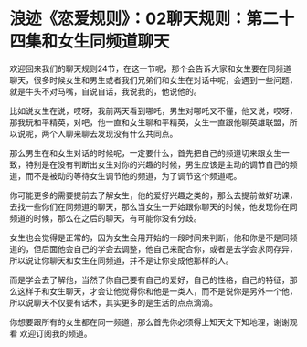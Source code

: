 # 浪迹《恋爱规则》：02聊天规则：第二十四集和女生同频道聊天

欢迎回来我们的聊天规则24节，在这一节呢，那个会告诉大家和女生要在同频道聊天，很多时候女生和男生或者我们兄弟们和女生在对话中呢，会遇到一些问题，就是牛头不对马嘴，自说自话，我说我的，他说他的。

比如说女生在说，哎呀，我前两天看到哪吒，男生对哪吒又不懂，他又说，哎呀，那我玩和平精英，对吧，他一直和女生聊和平精英，女生一直跟他聊英雄联盟，所以说呢，两个人聊来聊去发现没有什么共同点。

那么男生在和女生对话的时候呢，一定要什么，首先把自己的频道切来跟女生一致，特别是在没有判断出女生对你的兴趣的时候，男生应该是主动的调节自己的频道，而不是被动的等待女生调节他的频道，为了调节这个频道呢。

你可能更多的需要提前去了解女生，他的爱好兴趣之类的，那么去提前做好功课，去找一些你们在同频道的聊天，那么当女生一开始跟你聊天的时候，他发现你在同频道的时候，那么在之后的聊天，有可能你没有分歧。

女生也会觉得是正常的，因为女生会用开始的一段时间来判断，他和你是不是同频道的，但后面他会自己的学会去调整，他自己来配合你，或者是去学会求同存异，所以说让你聊天和女生在同频道，并不是让你变成他那样的人。

而是学会去了解他，当然了你自己要有自己的爱好，自己的性格，自己的特征，那么这样子和女生聊天，才会让他觉得你和他是一类人，而不是说你是另外一个他，所以说聊天不仅要有话术，其实更多的是生活的点点滴滴。

你想要跟所有的女生都在同一频道，那么首先你必须得上知天文下知地理，谢谢观看 欢迎订阅我的频道。